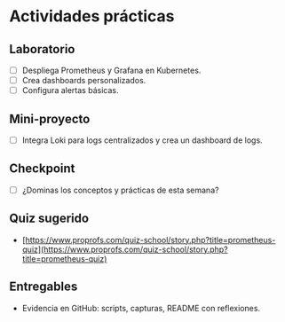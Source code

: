 # Actividades prácticas

## Laboratorio

- [ ] Despliega Prometheus y Grafana en Kubernetes.
- [ ] Crea dashboards personalizados.
- [ ] Configura alertas básicas.

## Mini-proyecto

- [ ] Integra Loki para logs centralizados y crea un dashboard de logs.

## Checkpoint

- [ ] ¿Dominas los conceptos y prácticas de esta semana?

## Quiz sugerido

- [https://www.proprofs.com/quiz-school/story.php?title=prometheus-quiz](https://www.proprofs.com/quiz-school/story.php?title=prometheus-quiz)

## Entregables

- Evidencia en GitHub: scripts, capturas, README con reflexiones.
